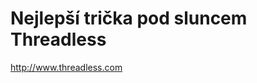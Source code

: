 <!--
title : Nejlepší trička pod sluncem Threadless
author : Roman Ožana <ozana@omdesign.cz>
date : 24.7.2011 21:12:49
tags : Trička
-->

# Nejlepší trička pod sluncem Threadless

http://www.threadless.com